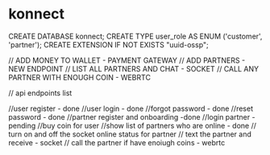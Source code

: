 # konnect
CREATE DATABASE konnect;
CREATE TYPE user_role AS ENUM ('customer', 'partner');
CREATE EXTENSION IF NOT EXISTS "uuid-ossp";


// ADD MONEY TO WALLET - PAYMENT GATEWAY
// ADD PARTNERS - NEW ENDPOINT
// LIST ALL PARTNERS AND CHAT - SOCKET
// CALL ANY PARTNER WITH ENOUGH COIN - WEBRTC



// api endpoints list

//user register - done
//user login - done
//forgot password  - done
//reset password - done
//partner register and onboarding -done
//login partner - pending
//buy coin for user
//show list of partners who are online - done
// turn on and off the socket online status for partner
// text the partner and receive - socket 
// call the partner if have enoiugh coins - webrtc

